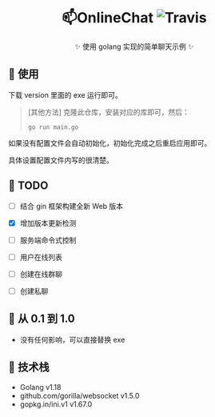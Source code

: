 <div align="center">
  
# 📫OnlineChat ![Travis](https://img.shields.io/badge/Version-1.0-brightgreen.svg)
✨ 使用 golang 实现的简单聊天示例 ✨

 </div>


## 🎈 使用

下载 version 里面的 exe 运行即可。

> [其他方法] 克隆此仓库，安装对应的库即可，然后：
>
> ```shell
> go run main.go
> ```

如果没有配置文件会自动初始化，初始化完成之后重启应用即可。

具体设置配置文件内写的很清楚。

## 📝 TODO

- [ ] 结合 gin 框架构建全新 Web 版本

- [x] 增加版本更新检测 
- [ ] 服务端命令式控制
- [ ] 用户在线列表
- [ ] 创建在线群聊
- [ ] 创建私聊

## 🚀 从 0.1 到 1.0

- 没有任何影响，可以直接替换 exe

## 🎡 技术栈

- Golang v1.18
- github.com/gorilla/websocket v1.5.0
- gopkg.in/ini.v1 v1.67.0
